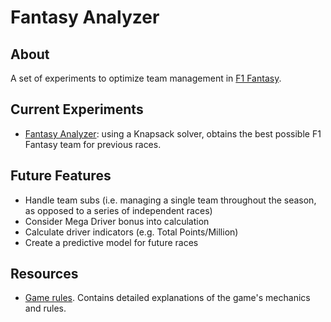 # Fantasy Analyzer

## About

A set of experiments to optimize team management in [F1 Fantasy](https://fantasy.formula1.com/).

## Current Experiments

- [Fantasy Analyzer](FantasyAnalyzer.ipynb): using a Knapsack solver, obtains the best possible F1 Fantasy team for previous races.

## Future Features

- Handle team subs (i.e. managing a single team throughout the season, as opposed to a series of independent races)
- Consider Mega Driver bonus into calculation
- Calculate driver indicators (e.g. Total Points/Million)
- Create a predictive model for future races

## Resources

- [Game rules](https://fantasy.formula1.com/game-rules). Contains detailed explanations of the game's mechanics and rules.